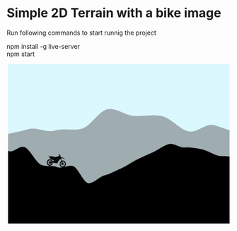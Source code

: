 # Simple 2D Terrain with a bike image

Run following commands to start runnig the project

npm install -g live-server <br>
npm start

![](public/img/terrain-js-sample.JPG)


